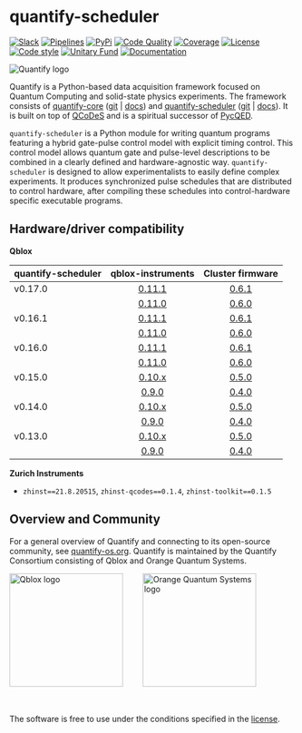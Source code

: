 # quantify-scheduler

[![Slack](https://img.shields.io/badge/slack-chat-green.svg)](https://quantify-os.org/slack.html#sec-slack)
[![Pipelines](https://gitlab.com/quantify-os/quantify-scheduler/badges/main/pipeline.svg)](https://gitlab.com/quantify-os/quantify-scheduler/-/pipelines/)
[![PyPi](https://img.shields.io/pypi/v/quantify-scheduler.svg)](https://pypi.org/project/quantify-scheduler)
[![Code Quality](https://app.codacy.com/project/badge/Grade/0c9cf5b6eb5f47ffbd2bb484d555c7e3)](https://app.codacy.com/gl/quantify-os/quantify-scheduler/dashboard?utm_source=gitlab.com&amp;utm_medium=referral&amp;utm_content=quantify-os/quantify-scheduler&amp;utm_campaign=Badge_Grade)
[![Coverage](https://app.codacy.com/project/badge/Coverage/0c9cf5b6eb5f47ffbd2bb484d555c7e3)](https://app.codacy.com/gl/quantify-os/quantify-scheduler/dashboard?utm_source=gitlab.com&amp;utm_medium=referral&amp;utm_content=quantify-os/quantify-scheduler&amp;utm_campaign=Badge_Coverage)
[![License](https://img.shields.io/badge/License-BSD%203--Clause-blue.svg)](https://gitlab.com/quantify-os/quantify-scheduler/-/raw/main/LICENSE)
[![Code style](https://img.shields.io/badge/code%20style-black-000000.svg)](https://github.com/psf/black)
[![Unitary Fund](https://img.shields.io/badge/Supported%20By-UNITARY%20FUND-brightgreen.svg?style=flat)](https://unitary.fund)
[![Documentation](https://img.shields.io/badge/documentation-grey)](https://quantify-os.org/docs/quantify-scheduler/latest/index.html)

![Quantify logo](https://gitlab.com/quantify-os/quantify-scheduler/-/raw/main/docs/source/images/QUANTIFY_LANDSCAPE.svg)

Quantify is a Python-based data acquisition framework focused on Quantum Computing and
solid-state physics experiments.
The framework consists of [quantify-core](https://pypi.org/project/quantify-core/) ([git](https://gitlab.com/quantify-os/quantify-core/) | [docs](https://quantify-os.org/docs/quantify-core/))
and [quantify-scheduler](https://pypi.org/project/quantify-scheduler/) ([git](https://gitlab.com/quantify-os/quantify-scheduler/) | [docs](https://quantify-os.org/docs/quantify-scheduler/)).
It is built on top of [QCoDeS](https://qcodes.github.io/Qcodes/)
and is a spiritual successor of [PycQED](https://github.com/DiCarloLab-Delft/PycQED_py3).

`quantify-scheduler` is a Python module for writing quantum programs featuring a hybrid gate-pulse control model with explicit timing control.
This control model allows quantum gate and pulse-level descriptions to be combined in a clearly defined and hardware-agnostic way.
`quantify-scheduler` is designed to allow experimentalists to easily define complex experiments. It produces synchronized pulse schedules
that are distributed to control hardware, after compiling these schedules into control-hardware specific executable programs.

## Hardware/driver compatibility

**Qblox**

| quantify-scheduler |                      qblox-instruments                       |                               Cluster firmware                                |
|--------------------|:------------------------------------------------------------:|:-----------------------------------------------------------------------------:|
| v0.17.0            | [0.11.1](https://pypi.org/project/qblox-instruments/0.11.1/) | [0.6.1](https://gitlab.com/qblox/releases/cluster_releases/-/releases/v0.6.1) |
|                    | [0.11.0](https://pypi.org/project/qblox-instruments/0.11.0/) | [0.6.0](https://gitlab.com/qblox/releases/cluster_releases/-/releases/v0.6.0) |
| v0.16.1            | [0.11.1](https://pypi.org/project/qblox-instruments/0.11.1/) | [0.6.1](https://gitlab.com/qblox/releases/cluster_releases/-/releases/v0.6.1) |
|                    | [0.11.0](https://pypi.org/project/qblox-instruments/0.11.0/) | [0.6.0](https://gitlab.com/qblox/releases/cluster_releases/-/releases/v0.6.0) |
| v0.16.0            | [0.11.1](https://pypi.org/project/qblox-instruments/0.11.1/) | [0.6.1](https://gitlab.com/qblox/releases/cluster_releases/-/releases/v0.6.1) |
|                    | [0.11.0](https://pypi.org/project/qblox-instruments/0.11.0/) | [0.6.0](https://gitlab.com/qblox/releases/cluster_releases/-/releases/v0.6.0) |
| v0.15.0            | [0.10.x](https://pypi.org/project/qblox-instruments/0.10.0/) | [0.5.0](https://gitlab.com/qblox/releases/cluster_releases/-/releases/v0.5.0) |
|                    |  [0.9.0](https://pypi.org/project/qblox-instruments/0.9.0/)  | [0.4.0](https://gitlab.com/qblox/releases/cluster_releases/-/releases/v0.4.0) |
| v0.14.0            | [0.10.x](https://pypi.org/project/qblox-instruments/0.10.0/) | [0.5.0](https://gitlab.com/qblox/releases/cluster_releases/-/releases/v0.5.0) |
|                    |  [0.9.0](https://pypi.org/project/qblox-instruments/0.9.0/)  | [0.4.0](https://gitlab.com/qblox/releases/cluster_releases/-/releases/v0.4.0) |
| v0.13.0            | [0.10.x](https://pypi.org/project/qblox-instruments/0.10.0/) | [0.5.0](https://gitlab.com/qblox/releases/cluster_releases/-/releases/v0.5.0) |
|                    |  [0.9.0](https://pypi.org/project/qblox-instruments/0.9.0/)  | [0.4.0](https://gitlab.com/qblox/releases/cluster_releases/-/releases/v0.4.0) |

**Zurich Instruments**
- `zhinst==21.8.20515`, `zhinst-qcodes==0.1.4`, `zhinst-toolkit==0.1.5`


## Overview and Community

For a general overview of Quantify and connecting to its open-source community, see [quantify-os.org](https://quantify-os.org/).
Quantify is maintained by the Quantify Consortium consisting of Qblox and Orange Quantum Systems.

[<img src="https://gitlab.com/quantify-os/quantify-scheduler/-/raw/main/docs/source/images/Qblox_logo.svg" alt="Qblox logo" width=200px/>](https://www.qblox.com)
&nbsp;
&nbsp;
&nbsp;
&nbsp;
[<img src="https://gitlab.com/quantify-os/quantify-scheduler/-/raw/main/docs/source/images/OQS_logo_with_text.svg" alt="Orange Quantum Systems logo" width=200px/>](https://orangeqs.com)

&nbsp;

The software is free to use under the conditions specified in the [license](https://gitlab.com/quantify-os/quantify-scheduler/-/raw/main/LICENSE).
